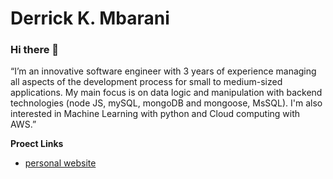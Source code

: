 # Derrick K. Mbarani
### Hi there 👋

“I’m an innovative software engineer with 3 years of experience managing all aspects of the development process for small to medium-sized applications.
My main focus is on data logic and manipulation with backend technologies (node JS, mySQL, mongoDB and mongoose, MsSQL).
I'm also interested in Machine Learning with python and Cloud computing with AWS.”

**Proect Links**
* [personal website](https://sciederrick.github.io/index.html)


